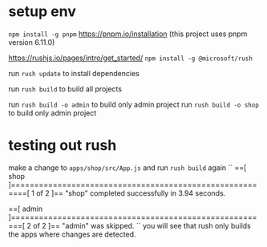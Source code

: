 # setup env
``npm install -g pnpm``
https://pnpm.io/installation
(this project uses pnpm version 6.11.0)

https://rushjs.io/pages/intro/get_started/
``npm install -g @microsoft/rush``

run ``rush update`` to install dependencies

run ``rush build`` to build all projects

run ``rush build -o admin`` to build only admin project
run ``rush build -o shop`` to build only admin project


# testing out rush
make a change to ``apps/shop/src/App.js`` and run ``rush build`` again
``
==[ shop ]=========================================================[ 1 of 2 ]==
"shop" completed successfully in 3.94 seconds.

==[ admin ]========================================================[ 2 of 2 ]==
"admin" was skipped.
``
you will see that rush only builds the apps where changes are detected. 

